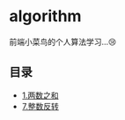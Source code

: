 # algorithm

前端小菜鸟的个人算法学习...:cry:

## 目录

- [1.两数之和](./leetcode/1.两数之和/twoSum.ts)
- [7.整数反转](./leetcode/7.整数反转/reverse.ts)
